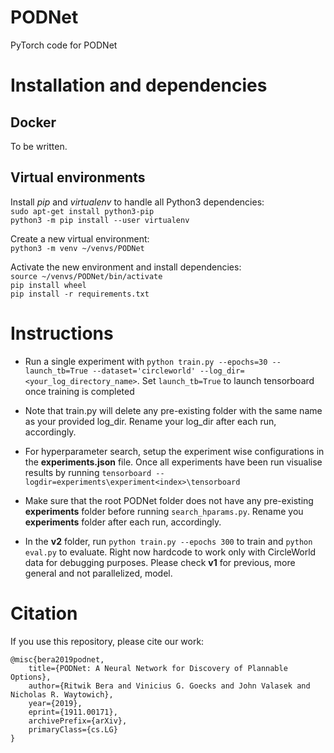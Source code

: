 # PODNet
PyTorch code for PODNet

# Installation and dependencies

## Docker

To be written.

## Virtual environments

Install _pip_ and _virtualenv_ to handle all Python3 dependencies:  
```sudo apt-get install python3-pip```  
```python3 -m pip install --user virtualenv```  

Create a new virtual environment:  
```python3 -m venv ~/venvs/PODNet```

Activate the new environment and install dependencies:  
```source ~/venvs/PODNet/bin/activate```  
```pip install wheel```  
```pip install -r requirements.txt```

# Instructions

- Run a single experiment with ```python train.py --epochs=30 --launch_tb=True --dataset='circleworld' --log_dir=<your_log_directory_name>```. Set ```launch_tb=True``` to launch tensorboard once training is completed

- Note that train.py will delete any pre-existing folder with the same name as your provided log_dir. Rename your log_dir after each run, accordingly.

- For hyperparameter search, setup the experiment wise configurations in the **experiments.json** file. Once all experiments have been run visualise results by running ```tensorboard --logdir=experiments\experiment<index>\tensorboard ```

- Make sure that the root PODNet folder does not have any pre-existing **experiments** folder before running ```search_hparams.py```. Rename you **experiments** folder after each  run, accordingly.

- In the **v2** folder, run ```python train.py --epochs 300``` to train and ```python eval.py``` to evaluate. Right now hardcode to work only with CircleWorld data for debugging purposes. Please check **v1** for previous, more general and not parallelized, model. 

# Citation

If you use this repository, please cite our work:  
```
@misc{bera2019podnet,
    title={PODNet: A Neural Network for Discovery of Plannable Options},
    author={Ritwik Bera and Vinicius G. Goecks and John Valasek and Nicholas R. Waytowich},
    year={2019},
    eprint={1911.00171},
    archivePrefix={arXiv},
    primaryClass={cs.LG}
}
```
